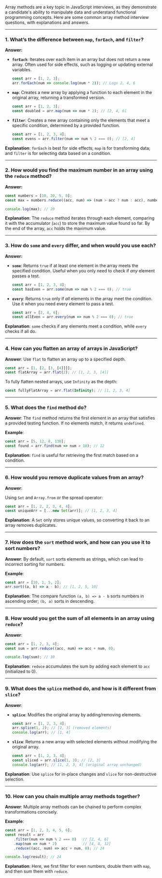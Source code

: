 Array methods are a key topic in JavaScript interviews, as they demonstrate a candidate's ability to manipulate data and understand functional programming concepts. Here are some common array method interview questions, with explanations and answers.

---

### 1. **What’s the difference between `map`, `forEach`, and `filter`?**

**Answer:**
- **`forEach`**: Iterates over each item in an array but does not return a new array. Often used for side effects, such as logging or updating external variables.
  
  ```javascript
  const arr = [1, 2, 3];
  arr.forEach(num => console.log(num * 2)); // Logs 2, 4, 6
  ```

- **`map`**: Creates a new array by applying a function to each element in the original array, returning a transformed version.
  
  ```javascript
  const arr = [1, 2, 3];
  const doubled = arr.map(num => num * 2); // [2, 4, 6]
  ```

- **`filter`**: Creates a new array containing only the elements that meet a specific condition, determined by a provided function.
  
  ```javascript
  const arr = [1, 2, 3, 4];
  const evens = arr.filter(num => num % 2 === 0); // [2, 4]
  ```

**Explanation**: `forEach` is best for side effects; `map` is for transforming data; and `filter` is for selecting data based on a condition.

---

### 2. **How would you find the maximum number in an array using the `reduce` method?**

**Answer:**

```javascript
const numbers = [10, 20, 5, 8];
const max = numbers.reduce((acc, num) => (num > acc ? num : acc), numbers[0]);

console.log(max); // 20
```

**Explanation**: The `reduce` method iterates through each element, comparing it with the accumulator (`acc`) to store the maximum value found so far. By the end of the array, `acc` holds the maximum value.

---

### 3. **How do `some` and `every` differ, and when would you use each?**

**Answer:**
- **`some`**: Returns `true` if at least one element in the array meets the specified condition. Useful when you only need to check if *any* element passes a test.

  ```javascript
  const arr = [1, 2, 3, 4];
  const hasEven = arr.some(num => num % 2 === 0); // true
  ```

- **`every`**: Returns `true` only if *all* elements in the array meet the condition. Use it when you need every element to pass a test.

  ```javascript
  const arr = [2, 4, 6];
  const allEven = arr.every(num => num % 2 === 0); // true
  ```

**Explanation**: `some` checks if any elements meet a condition, while `every` checks if all do.

---

### 4. **How can you flatten an array of arrays in JavaScript?**

**Answer**:
Use `flat` to flatten an array up to a specified depth.

```javascript
const arr = [1, [2, [3, [4]]]];
const flatArray = arr.flat(2); // [1, 2, 3, [4]]
```

To fully flatten nested arrays, use `Infinity` as the depth:

```javascript
const fullyFlatArray = arr.flat(Infinity); // [1, 2, 3, 4]
```

---

### 5. **What does the `find` method do?**

**Answer**: 
The `find` method returns the first element in an array that satisfies a provided testing function. If no elements match, it returns `undefined`.

**Example**:

```javascript
const arr = [5, 12, 8, 130];
const found = arr.find(num => num > 10); // 12
```

**Explanation**: `find` is useful for retrieving the first match based on a condition.

---

### 6. **How would you remove duplicate values from an array?**

**Answer**:

Using `Set` and `Array.from` or the spread operator:

```javascript
const arr = [1, 2, 2, 3, 4, 4];
const uniqueArr = [...new Set(arr)]; // [1, 2, 3, 4]
```

**Explanation**: A `Set` only stores unique values, so converting it back to an array removes duplicates.

---

### 7. **How does the `sort` method work, and how can you use it to sort numbers?**

**Answer**:
By default, `sort` sorts elements as strings, which can lead to incorrect sorting for numbers.

**Example**:

```javascript
const arr = [10, 1, 5, 2];
arr.sort((a, b) => a - b); // [1, 2, 5, 10]
```

**Explanation**: The compare function `(a, b) => a - b` sorts numbers in ascending order; `(b, a)` sorts in descending.

---

### 8. **How would you get the sum of all elements in an array using `reduce`?**

**Answer**:

```javascript
const arr = [1, 2, 3, 4];
const sum = arr.reduce((acc, num) => acc + num, 0);

console.log(sum); // 10
```

**Explanation**: `reduce` accumulates the sum by adding each element to `acc` (initialized to 0).

---

### 9. **What does the `splice` method do, and how is it different from `slice`?**

**Answer**:
- **`splice`**: Modifies the original array by adding/removing elements.
  
  ```javascript
  const arr = [1, 2, 3, 4];
  arr.splice(1, 2); // [2, 3] (removed elements)
  console.log(arr); // [1, 4]
  ```

- **`slice`**: Returns a new array with selected elements without modifying the original array.
  
  ```javascript
  const arr = [1, 2, 3, 4];
  const sliced = arr.slice(1, 3); // [2, 3]
  console.log(arr); // [1, 2, 3, 4] (original array unchanged)
  ```

**Explanation**: Use `splice` for in-place changes and `slice` for non-destructive selection.

---

### 10. **How can you chain multiple array methods together?**

**Answer**: 
Multiple array methods can be chained to perform complex transformations concisely.

**Example**:

```javascript
const arr = [1, 2, 3, 4, 5, 6];
const result = arr
    .filter(num => num % 2 === 0)   // [2, 4, 6]
    .map(num => num * 2)            // [4, 8, 12]
    .reduce((acc, num) => acc + num, 0); // 24

console.log(result); // 24
```

**Explanation**: Here, we first filter for even numbers, double them with `map`, and then sum them with `reduce`.
